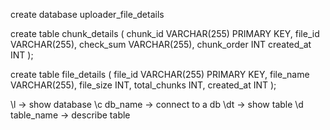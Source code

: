 create database uploader_file_details

create table chunk_details (
    chunk_id       VARCHAR(255) PRIMARY KEY,
    file_id   VARCHAR(255),
    check_sum VARCHAR(255),
    chunk_order  INT
    created_at INT
);

create table file_details (
    file_id VARCHAR(255) PRIMARY KEY,
    file_name VARCHAR(255),
    file_size INT,
    total_chunks INT,
    created_at INT
);

\l -> show database
\c db_name -> connect to a db
\dt -> show table
\d table_name -> describe table
